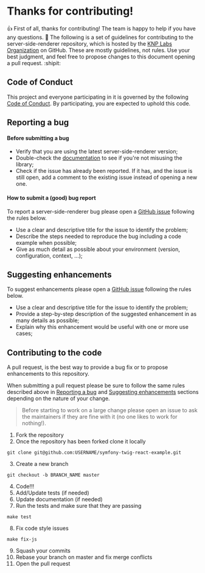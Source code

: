 
# Thanks for contributing!

:+1: First of all, thanks for contributing! The team is happy to help if you
have any questions. :feet:
The following is a set of guidelines for contributing to the server-side-renderer
repository, which is hosted by the [KNP Labs Organization](https://github.com/KnpLabs)
on GitHub. These are mostly guidelines, not rules. Use your best judgment, and feel free to propose
changes to this document opening a pull request. :shipit:

## Code of Conduct

This project and everyone participating in it is governed by the following
[Code of Conduct](https://github.com/KnpLabs/symfony-twig-react-example/blob/master/CODE_OF_CONDUCT.md).
By participating, you are expected to uphold this code.

## Reporting a bug

#### Before submitting a bug
- Verify that you are using the latest server-side-renderer version;
- Double-check the [documentation](https://github.com/KnpLabs/symfony-twig-react-example/blob/master/README.md)
to see if you're not misusing the library;
- Check if the issue has already been reported. If it has, and the issue is still
open, add a comment to the existing issue instead of opening a new one.

#### How to submit a (good) bug report
To report a server-side-renderer bug please open a [GitHub issue](https://github.com/KnpLabs/symfony-twig-react-example/issues)
following the rules below.

- Use a clear and descriptive title for the issue to identify the problem;
- Describe the steps needed to reproduce the bug including a code example when
possible;
- Give as much detail as possible about your environment (version, configuration, context, ...);

## Suggesting enhancements

To suggest enhancements please open a [GitHub issue](https://github.com/KnpLabs/symfony-twig-react-example/issues)
following the rules below.

- Use a clear and descriptive title for the issue to identify the problem;
- Provide a step-by-step description of the suggested enhancement in as many
details as possible;
- Explain why this enhancement would be useful with one or more use cases;

## Contributing to the code

A pull request, is the best way to provide a bug fix or to propose enhancements to this repository.

When submitting a pull request please be sure to follow the same rules described
above in [Reporting a bug](#reporting-a-bug) and [Suggesting enhancements](#suggesting-enhancements)
sections depending on the nature of your change.

> Before starting to work on a large change please open an issue to ask the
maintainers if they are fine with it (no one likes to work for nothing!).

1. Fork the repository
2. Once the repository has been forked clone it locally
```
git clone git@github.com:USERNAME/symfony-twig-react-example.git
```
3. Create a new branch
```
git checkout -b BRANCH_NAME master
```
4. Code!!!
5. Add/Update tests (if needed)
6. Update documentation (if needed)
7. Run the tests and make sure that they are passing
```
make test
```
8. Fix code style issues
```
make fix-js
```
9. Squash your commits
10. Rebase your branch on master and fix merge conflicts
11. Open the pull request
